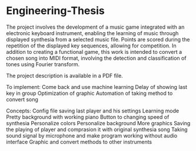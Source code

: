 # Engineering-Thesis
The project involves the development of a music game integrated with an electronic keyboard instrument, enabling the learning of music
through displayed synthesia from a selected music file. Points are scored during the repetition of the displayed key sequences,
allowing for competition. In addition to creating a functional game, this work is intended to convert a chosen song into MIDI format,
involving the detection and classification of tones using Fourier transform.

The project description is available in a PDF file.


To implement:
Come back and use machine learning
Delay of showing last key in group
Optimization of graphic
Automation of taking method to convert song

Concepts:
Config file saving last player and his settings
Learning mode
Pretty background with working piano
Button to changing speed of synthesia
Personalize colors
Personalize background
More graphics
Saving the playing of player and comprasion it with original synthesia song
Taking sound signal by microphone and make program working without audio interface
Graphic and convert methods to other instruments